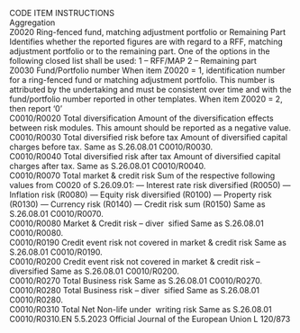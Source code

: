  
CODE  ITEM  INSTRUCTIONS  
Aggregation  
Z0020  Ring-fenced fund, matching 
adjustment portfolio or 
Remaining Part  Identifies whether the reported figures are with regard to a RFF, matching 
adjustment portfolio or to the remaining part. One of the options in the 
following closed list shall be used: 
1 – RFF/MAP 
2 – Remaining part  
Z0030  Fund/Portfolio number  When item Z0020 = 1, identification number for a ring-fenced fund or matching 
adjustment portfolio. This number is attributed by the undertaking and must be 
consistent over time and with the fund/portfolio number reported in other 
templates. 
When item Z0020 = 2, then report ‘0’  
C0010/R0020  Total diversification  Amount of the diversification effects between risk modules. 
This amount should be reported as a negative value.  
C0010/R0030  Total diversified risk before tax  Amount of diversified capital charges before tax. 
Same as S.26.08.01 C0010/R0030.  
C0010/R0040  Total diversified risk after tax  Amount of diversified capital charges after tax. 
Same as S.26.08.01 C0010/R0040.  
C0010/R0070  Total market & credit risk  Sum of the respective following values from C0020 of S.26.09.01: 
— Interest rate risk diversified (R0050) 
— Inflation risk (R0080) 
— Equity risk diversified (R0100) 
— Property risk (R0130) 
— Currency risk (R0140) 
— Credit risk sum (R0150) 
Same as S.26.08.01 C0010/R0070.  
C0010/R0080  Market & Credit risk – diver ­
sified  Same as S.26.08.01 C0010/R0080.  
C0010/R0190  Credit event risk not covered 
in market & credit risk  Same as S.26.08.01 C0010/R0190.  
C0010/R0200  Credit event risk not covered 
in market & credit risk – 
diversified  Same as S.26.08.01 C0010/R0200.  
C0010/R0270  Total Business risk  Same as S.26.08.01 C0010/R0270.  
C0010/R0280  Total Business risk – diver ­
sified  Same as S.26.08.01 C0010/R0280.  
C0010/R0310  Total Net Non-life under ­
writing risk  Same as S.26.08.01 C0010/R0310.EN  5.5.2023 Official Journal of the European Union L 120/873